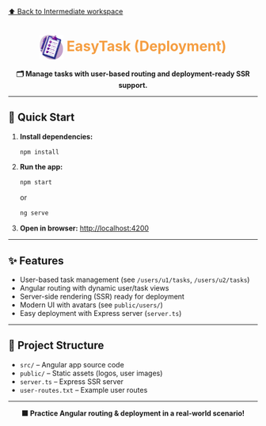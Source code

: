 [⬆️ Back to Intermediate workspace](../README.md)

<h1 align="center"><img src="public/task-management-logo.png" width="48" style="vertical-align:middle;"/> <span style="color:#F59E42">EasyTask (Deployment)</span></h1>

<p align="center">
  <b>🗂️ Manage tasks with user-based routing and deployment-ready SSR support.</b>
</p>

---

## 🚀 Quick Start

1. **Install dependencies:**
   ```sh
   npm install
   ```
2. **Run the app:**
   ```sh
   npm start
   ```
   or
   ```sh
   ng serve
   ```
3. **Open in browser:**
   [http://localhost:4200](http://localhost:4200)

---

## ✨ Features

- User-based task management (see `/users/u1/tasks`, `/users/u2/tasks`)
- Angular routing with dynamic user/task views
- Server-side rendering (SSR) ready for deployment
- Modern UI with avatars (see `public/users/`)
- Easy deployment with Express server (`server.ts`)

---

## 📁 Project Structure
- `src/` – Angular app source code
- `public/` – Static assets (logos, user images)
- `server.ts` – Express SSR server
- `user-routes.txt` – Example user routes

---

<p align="center">
  <b>🟧 Practice Angular routing & deployment in a real-world scenario!</b>
</p>
